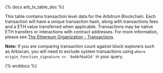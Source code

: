 {% docs arb_tx_table_doc %}

This table contains transaction level data for the Arbitrum Blockchain. Each transaction will have a unique transaction hash, along with transactions fees and a ETH value transferred when applicable. Transactions may be native ETH transfers or interactions with contract addresses. For more information, please see [The Ethereum Organization - Transactions](https://ethereum.org/en/developers/docs/transactions/).

**Note:** If you are comparing transaction count against block explorers such as Arbiscan, you will need to exclude system transactions using `where origin_function_signature <> '0x6bf6a42d'` in your query.

{% enddocs %}